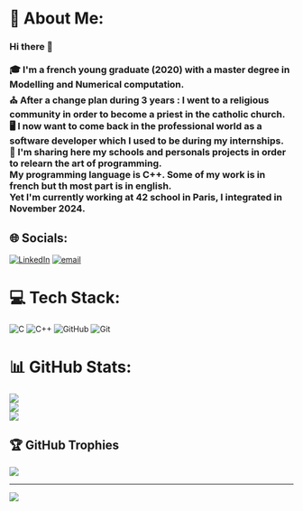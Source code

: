# 💫 About Me:
### Hi there 👋<br><br>🎓 I'm a french young graduate (2020) with a master degree in Modelling and Numerical computation.  <br>⛪ After a change plan during 3 years : I went to a religious community in order to become a priest in the catholic church.  <br>🖥 I now want to come back in the professional world as a software developer which I used to be during my internships.  <br>🤔 I'm sharing here my schools and personals projects in order to relearn the art of programming.  <br>My programming language is C++. Some of my work is in french but th most part is in english.  <br>Yet I'm currently working at 42 school in Paris, I integrated in November 2024.<br>


## 🌐 Socials:
[![LinkedIn](https://img.shields.io/badge/LinkedIn-%230077B5.svg?logo=linkedin&logoColor=white)](https://linkedin.com/in/https://www.linkedin.com/in/luc-le-grand-de-mercey-62271b157/) [![email](https://img.shields.io/badge/Email-D14836?logo=gmail&logoColor=white)](mailto:lucdemercey@gmail.com) 

# 💻 Tech Stack:
![C](https://img.shields.io/badge/c-%2300599C.svg?style=for-the-badge&logo=c&logoColor=white) ![C++](https://img.shields.io/badge/c++-%2300599C.svg?style=for-the-badge&logo=c%2B%2B&logoColor=white) ![GitHub](https://img.shields.io/badge/github-%23121011.svg?style=for-the-badge&logo=github&logoColor=white) ![Git](https://img.shields.io/badge/git-%23F05033.svg?style=for-the-badge&logo=git&logoColor=white)
# 📊 GitHub Stats:
![](https://github-readme-stats.vercel.app/api?username=LucLgdm&theme=merko&hide_border=false&include_all_commits=false&count_private=false)<br/>
![](https://github-readme-streak-stats.herokuapp.com/?user=LucLgdm&theme=merko&hide_border=false)<br/>
![](https://github-readme-stats.vercel.app/api/top-langs/?username=LucLgdm&theme=merko&hide_border=false&include_all_commits=false&count_private=false&layout=compact)

## 🏆 GitHub Trophies
![](https://github-profile-trophy.vercel.app/?username=LucLgdm&theme=gruvbox&no-frame=false&no-bg=false&margin-w=4)

---
[![](https://visitcount.itsvg.in/api?id=LucLgdm&icon=0&color=0)](https://visitcount.itsvg.in)

<!-- Proudly created with GPRM ( https://gprm.itsvg.in ) -->
